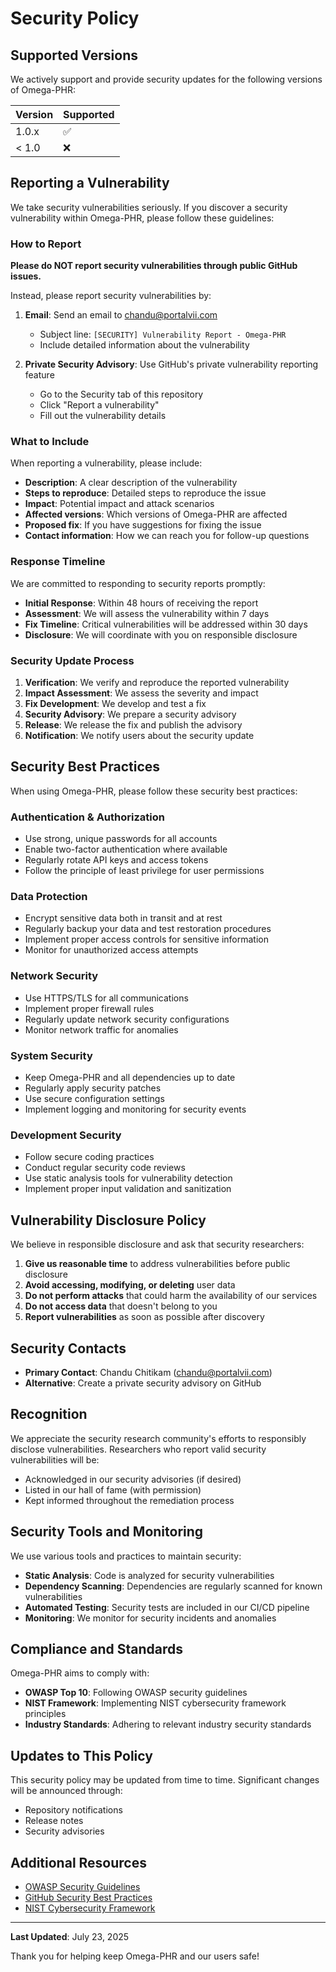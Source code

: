 # Security Policy

## Supported Versions

We actively support and provide security updates for the following versions of Omega-PHR:

| Version | Supported          |
| ------- | ------------------ |
| 1.0.x   | :white_check_mark: |
| < 1.0   | :x:                |

## Reporting a Vulnerability

We take security vulnerabilities seriously. If you discover a security vulnerability within Omega-PHR,
please follow these guidelines:

### How to Report

**Please do NOT report security vulnerabilities through public GitHub issues.**

Instead, please report security vulnerabilities by:

1. **Email**: Send an email to [chandu@portalvii.com](mailto:chandu@portalvii.com)
   - Subject line: `[SECURITY] Vulnerability Report - Omega-PHR`
   - Include detailed information about the vulnerability

2. **Private Security Advisory**: Use GitHub's private vulnerability reporting feature
   - Go to the Security tab of this repository
   - Click "Report a vulnerability"
   - Fill out the vulnerability details

### What to Include

When reporting a vulnerability, please include:

- **Description**: A clear description of the vulnerability
- **Steps to reproduce**: Detailed steps to reproduce the issue
- **Impact**: Potential impact and attack scenarios
- **Affected versions**: Which versions of Omega-PHR are affected
- **Proposed fix**: If you have suggestions for fixing the issue
- **Contact information**: How we can reach you for follow-up questions

### Response Timeline

We are committed to responding to security reports promptly:

- **Initial Response**: Within 48 hours of receiving the report
- **Assessment**: We will assess the vulnerability within 7 days
- **Fix Timeline**: Critical vulnerabilities will be addressed within 30 days
- **Disclosure**: We will coordinate with you on responsible disclosure

### Security Update Process

1. **Verification**: We verify and reproduce the reported vulnerability
2. **Impact Assessment**: We assess the severity and impact
3. **Fix Development**: We develop and test a fix
4. **Security Advisory**: We prepare a security advisory
5. **Release**: We release the fix and publish the advisory
6. **Notification**: We notify users about the security update

## Security Best Practices

When using Omega-PHR, please follow these security best practices:

### Authentication & Authorization

- Use strong, unique passwords for all accounts
- Enable two-factor authentication where available
- Regularly rotate API keys and access tokens
- Follow the principle of least privilege for user permissions

### Data Protection

- Encrypt sensitive data both in transit and at rest
- Regularly backup your data and test restoration procedures
- Implement proper access controls for sensitive information
- Monitor for unauthorized access attempts

### Network Security

- Use HTTPS/TLS for all communications
- Implement proper firewall rules
- Regularly update network security configurations
- Monitor network traffic for anomalies

### System Security

- Keep Omega-PHR and all dependencies up to date
- Regularly apply security patches
- Use secure configuration settings
- Implement logging and monitoring for security events

### Development Security

- Follow secure coding practices
- Conduct regular security code reviews
- Use static analysis tools for vulnerability detection
- Implement proper input validation and sanitization

## Vulnerability Disclosure Policy

We believe in responsible disclosure and ask that security researchers:

1. **Give us reasonable time** to address vulnerabilities before public disclosure
2. **Avoid accessing, modifying, or deleting** user data
3. **Do not perform attacks** that could harm the availability of our services
4. **Do not access data** that doesn't belong to you
5. **Report vulnerabilities** as soon as possible after discovery

## Security Contacts

- **Primary Contact**: Chandu Chitikam ([chandu@portalvii.com](mailto:chandu@portalvii.com))
- **Alternative**: Create a private security advisory on GitHub

## Recognition

We appreciate the security research community's efforts to responsibly disclose vulnerabilities.
Researchers who report valid security vulnerabilities will be:

- Acknowledged in our security advisories (if desired)
- Listed in our hall of fame (with permission)
- Kept informed throughout the remediation process

## Security Tools and Monitoring

We use various tools and practices to maintain security:

- **Static Analysis**: Code is analyzed for security vulnerabilities
- **Dependency Scanning**: Dependencies are regularly scanned for known vulnerabilities
- **Automated Testing**: Security tests are included in our CI/CD pipeline
- **Monitoring**: We monitor for security incidents and anomalies

## Compliance and Standards

Omega-PHR aims to comply with:

- **OWASP Top 10**: Following OWASP security guidelines
- **NIST Framework**: Implementing NIST cybersecurity framework principles
- **Industry Standards**: Adhering to relevant industry security standards

## Updates to This Policy

This security policy may be updated from time to time. Significant changes will be announced through:

- Repository notifications
- Release notes
- Security advisories

## Additional Resources

- [OWASP Security Guidelines](https://owasp.org/)
- [GitHub Security Best Practices](https://docs.github.com/en/code-security)
- [NIST Cybersecurity Framework](https://www.nist.gov/cyberframework)

---

**Last Updated**: July 23, 2025

Thank you for helping keep Omega-PHR and our users safe!

